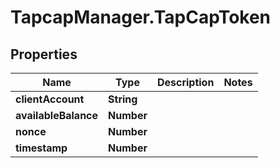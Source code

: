 # TapcapManager.TapCapToken

## Properties
Name | Type | Description | Notes
------------ | ------------- | ------------- | -------------
**clientAccount** | **String** |  | 
**availableBalance** | **Number** |  | 
**nonce** | **Number** |  | 
**timestamp** | **Number** |  | 


